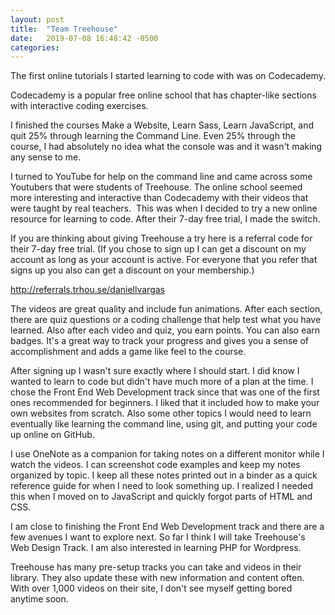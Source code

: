 ```yaml
---
layout: post
title:  "Team Treehouse"
date:   2019-07-08 16:48:42 -0500
categories: 
---
```



The first online tutorials I started learning to code with was on Codecademy.

Codecademy is a popular free online school that has chapter-like sections with interactive coding exercises.

I finished the courses Make a Website, Learn Sass, Learn JavaScript, and quit 25% through learning the Command Line. Even 25% through the course, I had absolutely no idea what the console was and it wasn't making any sense to me.

I turned to YouTube for help on the command line and came across some Youtubers that were students of Treehouse. The online school seemed more interesting and interactive than Codecademy with their videos that were taught by real teachers.  This was when I decided to try a new online resource for learning to code. After their 7-day free trial, I made the switch.



If you are thinking about giving Treehouse a try here is a referral code for their 7-day free trial. (If you chose to sign up I can get a discount on my account as long as your account is active. For everyone that you refer that signs up you also can get a discount on your membership.)

http://referrals.trhou.se/daniellvargas

The videos are great quality and include fun animations. After each section, there are quiz questions or a coding challenge that help test what you have learned. Also after each video and quiz, you earn points. You can also earn badges. It's a great way to track your progress and gives you a sense of accomplishment and adds a game like feel to the course.

After signing up I wasn't sure exactly where I should start. I did know I wanted to learn to code but didn't have much more of a plan at the time. I chose the Front End Web Development track since that was one of the first ones recommended for beginners. I liked that it included how to make your own websites from scratch. Also some other topics I would need to learn eventually like learning the command line, using git, and putting your code up online on GitHub.

I use OneNote as a companion for taking notes on a different monitor while I watch the videos. I can screenshot code examples and keep my notes organized by topic. I keep all these notes printed out in a binder as a quick reference guide for when I need to look something up. I realized I needed this when I moved on to JavaScript and quickly forgot parts of HTML and CSS.

I am close to finishing the Front End Web Development track and there are a few avenues I want to explore next. So far I think I will take Treehouse's Web Design Track. I am also interested in learning PHP for Wordpress.



Treehouse has many pre-setup tracks you can take and videos in their library. They also update these with new information and content often. With over 1,000 videos on their site, I don't see myself getting bored anytime soon.

